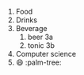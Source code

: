 1. Food
2. Drinks
3. Beverage
   1. beer 3a
   2. tonic 3b
4. Computer science
5. :smile: :palm-tree:
